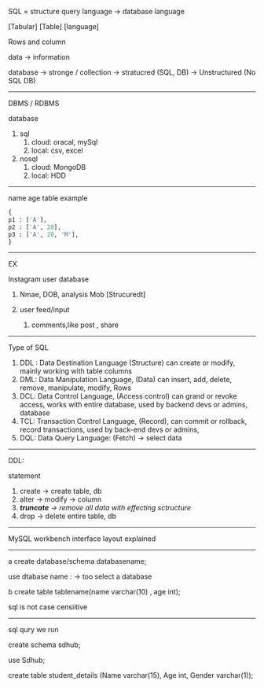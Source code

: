 SQL = structure query language -> database language

[Tabular]  [Table]  [language]

Rows and column

data -> information

database -> stronge / collection -> stratucred (SQL, DB) -> Unstructured (No SQL DB)

---

DBMS / RDBMS

database
1. sql
	1. cloud: oracal, mySql
	2. local: csv, excel
2. nosql
	1. cloud: MongoDB
	2. local: HDD

---

name age table example

```sql
{
p1 : ['A'],
p2 : ['A', 20],
p3 : ['A', 20, 'M'],
}
```

---
EX

Instagram
user database
1. Nmae, DOB, analysis Mob [Strucuredt]

2. user feed/input
	1. comments,like post , share

---
Type of SQL
1. DDL : Data Destination Language (Structure) can create or modify, mainly working with table columns
2. DML: Data Manipulation Language, (Data) can insert, add, delete, remove, manipulate, modify,  Rows
3. DCL: Data Control Language, (Access control) can grand or revoke access, works with entire database, used by backend devs or admins, database
4. TCL: Transaction Control Language, (Record), can commit or rollback, record transactions, used by back-end devs or admins, 
5. DQL: Data Query Language: (Fetch) -> select data 

 

---
DDL:

statement
1. create -> create table, db
2. alter -> modify -> column
3. ***truncate*** *-> remove all data with effecting sctructure*
4. drop -> delete entire table, db

---

MySQL workbench  interface layout explained 

---
a create database/schema databasename;

use dtabase name : -> too select a database

b create table tablename(name varchar(10) , age int);

sql is not case censiitive 

---

sql qury we run

create schema sdhub;

use Sdhub;

create table student_details
(Name varchar(15), Age int, 
Gender varchar(1));